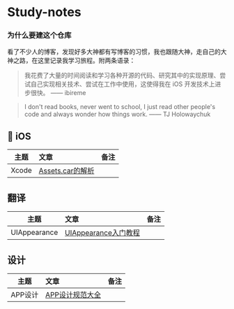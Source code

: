 # Study-notes
### 为什么要建这个仓库
看了不少人的博客，发现好多大神都有写博客的习惯，我也跟随大神，走自己的大神之路，在这里记录我学习旅程。附两条语录：
> 我花费了大量的时间阅读和学习各种开源的代码、研究其中的实现原理、尝试自己实现相关技术、尝试在工作中使用，这使得我在 iOS 开发技术上进步很快。 —— ibireme

> I don't read books, never went to school, I just read other people's code and always wonder how things work. —— TJ Holowaychuk


##  iOS

| 主题 | 文章 | 备注 |
|:-------:|:------|:----:|
| Xcode |[Assets.car的解析](./contents/能工巧匠/Assets.car的解析/Assets.car的解析.md)||


## 翻译

| 主题 | 文章 | 备注 |
|:-------:|:------|:----:|
| UIAppearance | [UIAppearance入门教程](./contents/拿来主义/UIAppearance入门教程/UIAppearance入门教程.md)||

## 设计

| 主题 | 文章 | 备注 |
|:-------:|:------|:----:|
| APP设计 | [APP设计规范大全](./contents/拿来主义/APP设计规范大全/APP设计规范大全.md)||


